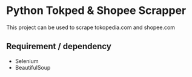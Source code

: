 # Python Tokped & Shopee Scrapper

This project can be used to scrape tokopedia.com and shopee.com


## Requirement / dependency

- Selenium
- BeautifulSoup